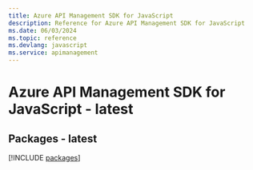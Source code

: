 ```yaml
---
title: Azure API Management SDK for JavaScript
description: Reference for Azure API Management SDK for JavaScript
ms.date: 06/03/2024
ms.topic: reference
ms.devlang: javascript
ms.service: apimanagement
---
```

# Azure API Management SDK for JavaScript - latest
## Packages - latest
[!INCLUDE [packages](api-management-index.md)]